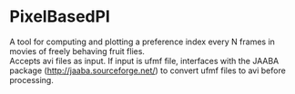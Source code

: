 # PixelBasedPI
A tool for computing and plotting a preference index every N frames in movies of freely behaving fruit flies.  
Accepts avi files as input.  If input is ufmf file, interfaces with the JAABA package (http://jaaba.sourceforge.net/) 
to convert ufmf files to avi before processing.  
